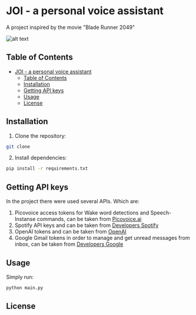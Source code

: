 # JOI - a personal voice assistant
A project inspired by the movie "Blade Runner 2049"

![alt text](https://i.redd.it/winjsl2x90891.jpg)

## Table of Contents
- [JOI - a personal voice assistant](#joi---a-personal-voice-assistant)
  - [Table of Contents](#table-of-contents)
  - [Installation](#installation)
  - [Getting API keys](#getting-api-keys)
  - [Usage](#usage)
  - [License](#license)

## Installation
1. Clone the repository:
```bash
git clone 
```

2. Install dependencies:
```bash
pip install -r requirements.txt
```

## Getting API keys
In the project there were used several APIs. Which are:
1. Picovoice access tokens for Wake word detections and Speech-Instanse commands, can be taken from [Picovoice.ai](https://picovoice.ai/docs/api/picovoice-python/)
2. Spotify API keys and can be taken from [Developers Spotify](https://developer.spotify.com/)
3. OpenAI tokens and can be taken from [OpenAI](https://openai.com/index/openai-api/)
4. Google Gmail tokens in order to manage and get unread messages from inbox, can be taken from [Developers Google](https://developers.google.com/gmail/api/guides)

## Usage
Simply run:
```bash
python main.py
```

## License